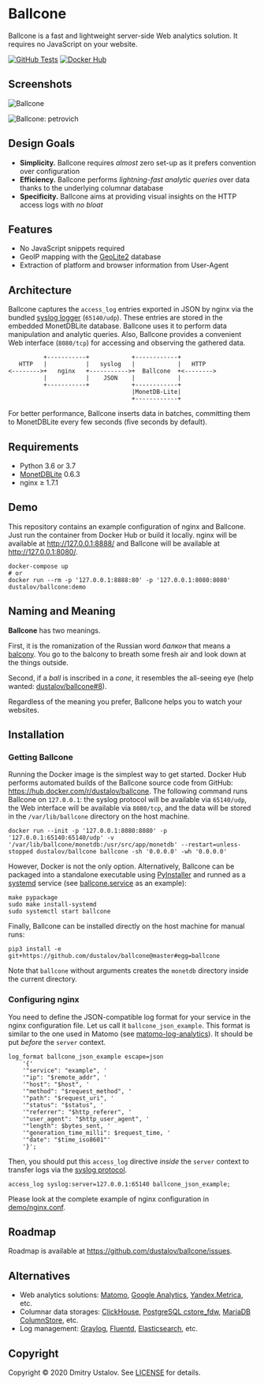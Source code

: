 # Ballcone

Ballcone is a fast and lightweight server-side Web analytics solution. It requires no JavaScript on your website.

[![GitHub Tests][github_tests_badge]][github_tests_link] [![Docker Hub][docker_hub_badge]][docker_hub_link]

[github_tests_badge]: https://github.com/dustalov/ballcone/workflows/Unit%20Tests/badge.svg?branch=master
[github_tests_link]: https://github.com/dustalov/ballcone/actions?query=workflow%3A%22Unit+Tests%22
[docker_hub_badge]: https://img.shields.io/docker/pulls/dustalov/ballcone
[docker_hub_link]: https://hub.docker.com/r/dustalov/ballcone

## Screenshots

![Ballcone](https://user-images.githubusercontent.com/40397/80874920-4c9b9f00-8cc3-11ea-9848-18384d826e9c.png)

![Ballcone: petrovich](https://user-images.githubusercontent.com/40397/80874963-4f968f80-8cc3-11ea-8342-666fe3be139c.png)

## Design Goals

* **Simplicity.** Ballcone requires *almost* zero set-up as it prefers convention over configuration
* **Efficiency.** Ballcone performs *lightning-fast analytic queries* over data thanks to the underlying columnar database
* **Specificity.** Ballcone aims at providing visual insights on the HTTP access logs with *no bloat*

## Features

* No JavaScript snippets required
* GeoIP mapping with the [GeoLite2](https://dev.maxmind.com/geoip/geoip2/geolite2/) database
* Extraction of platform and browser information from User-Agent

## Architecture

Ballcone captures the `access_log` entries exported in JSON by nginx via the bundled [syslog logger](https://nginx.org/en/docs/syslog.html) (`65140/udp`). These entries are stored in the embedded MonetDBLite database. Ballcone uses it to perform data manipulation and analytic queries. Also, Ballcone provides a convenient Web interface (`8080/tcp`) for accessing and observing the gathered data.

```
          +-----------+            +------------+
   HTTP   |           |   syslog   |            |   HTTP
<-------->+   nginx   +----------->+  Ballcone  +<-------->
          |           |    JSON    |            |
          +-----------+            +------------+
                                   |MonetDB-Lite|
                                   +------------+
```

For better performance, Ballcone inserts data in batches, committing them to MonetDBLite every few seconds (five seconds by default).

## Requirements

* Python 3.6 or 3.7
* [MonetDBLite](https://github.com/monetDB/MonetDBLite-Python) 0.6.3
* nginx &geq; 1.7.1

## Demo

This repository contains an example configuration of nginx and Ballcone. Just run the container from Docker Hub or build it locally. nginx will be available at <http://127.0.0.1:8888/> and Ballcone will be available at <http://127.0.0.1:8080/>.

```shell
docker-compose up
# or
docker run --rm -p '127.0.0.1:8888:80' -p '127.0.0.1:8080:8080' dustalov/ballcone:demo
```

## Naming and Meaning

**Ballcone** has two meanings.

First, it is the romanization of the Russian word *балкон* that means a [balcony](https://en.wikipedia.org/wiki/Balcony). You go to the balcony to breath some fresh air and look down at the things outside.

Second, if a *ball* is inscribed in a *cone*, it resembles the all-seeing eye (help wanted: [dustalov/ballcone#8](https://github.com/dustalov/ballcone/issues/8)).

Regardless of the meaning you prefer, Ballcone helps you to watch your websites.

## Installation

### Getting Ballcone

Running the Docker image is the simplest way to get started. Docker Hub performs automated builds of the Ballcone source code from GitHub: <https://hub.docker.com/r/dustalov/ballcone>. The following command runs Ballcone on `127.0.0.1`: the syslog protocol will be available via `65140/udp`, the Web interface will be available via `8080/tcp`, and the data will be stored in the `/var/lib/ballcone` directory on the host machine.

```shell
docker run --init -p '127.0.0.1:8080:8080' -p '127.0.0.1:65140:65140/udp' -v '/var/lib/ballcone/monetdb:/usr/src/app/monetdb' --restart=unless-stopped dustalov/ballcone ballcone -sh '0.0.0.0' -wh '0.0.0.0'
```

However, Docker is not the only option. Alternatively, Ballcone can be packaged into a standalone executable using [PyInstaller](http://www.pyinstaller.org/) and runned as a [systemd](https://systemd.io/) service (see [ballcone.service](ballcone.service) as an example):

```shell
make pypackage
sudo make install-systemd
sudo systemctl start ballcone
```

Finally, Ballcone can be installed directly on the host machine for manual runs:

```shell
pip3 install -e git+https://github.com/dustalov/ballcone@master#egg=ballcone
```

Note that `ballcone` without arguments creates the `monetdb` directory inside the current directory.

### Configuring nginx

You need to define the JSON-compatible log format for your service in the nginx configuration file. Let us call it `ballcone_json_example`. This format is similar to the one used in Matomo (see [matomo-log-analytics](https://github.com/matomo-org/matomo-log-analytics)). It should be put *before* the `server` context.

```Nginx
log_format ballcone_json_example escape=json
    '{'
    '"service": "example", '
    '"ip": "$remote_addr", '
    '"host": "$host", '
    '"method": "$request_method", '
    '"path": "$request_uri", '
    '"status": "$status", '
    '"referrer": "$http_referer", '
    '"user_agent": "$http_user_agent", '
    '"length": $bytes_sent, '
    '"generation_time_milli": $request_time, '
    '"date": "$time_iso8601"'
    '}';
```

Then, you should put this `access_log` directive *inside* the `server` context to transfer logs via the [syslog protocol](https://nginx.org/en/docs/syslog.html).

```Nginx
access_log syslog:server=127.0.0.1:65140 ballcone_json_example;
```

Please look at the complete example of nginx configuration in [demo/nginx.conf](demo/nginx.conf).

## Roadmap

Roadmap is available at <https://github.com/dustalov/ballcone/issues>.

## Alternatives

* Web analytics solutions: [Matomo](https://matomo.org/), [Google Analytics](http://google.com/analytics/), [Yandex.Metrica](https://metrica.yandex.com/), etc.
* Columnar data storages: [ClickHouse](https://clickhouse.tech/), [PostgreSQL cstore_fdw](https://github.com/citusdata/cstore_fdw), [MariaDB ColumnStore](https://mariadb.com/kb/en/mariadb-columnstore/), etc.
* Log management: [Graylog](https://www.graylog.org/), [Fluentd](https://www.fluentd.org/), [Elasticsearch](https://github.com/elastic/elasticsearch), etc.

## Copyright

Copyright &copy; 2020 Dmitry Ustalov. See [LICENSE](LICENSE) for details.
